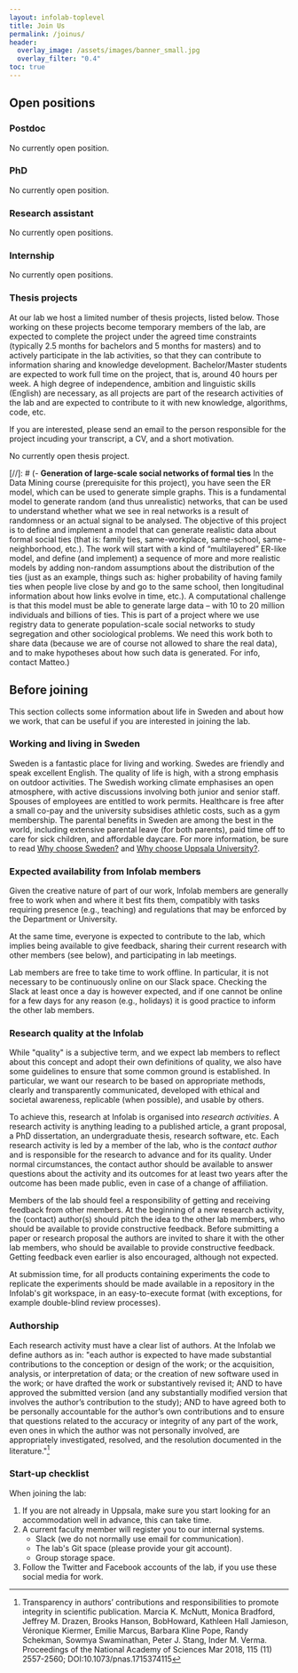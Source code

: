 ```yaml
---
layout: infolab-toplevel
title: Join Us
permalink: /joinus/
header:
  overlay_image: /assets/images/banner_small.jpg
  overlay_filter: "0.4"
toc: true
---
```


## Open positions

### Postdoc

No currently open position.

### PhD

No currently open position.

### Research assistant

No currently open positions.

### Internship

No currently open positions.

### Thesis projects

At our lab we host a limited number of thesis projects, listed below. Those working on these projects become temporary members of the lab, are expected to complete the project under the agreed time constraints (typically 2.5 months for bachelors and 5 months for masters) and to actively participate in the lab activities, so that they can contribute to information sharing and knowledge development. Bachelor/Master students are expected to work full time on the project, that is, around 40 hours per week. A high degree of independence, ambition and linguistic skills (English) are necessary, as all projects are part of the research activities of the lab and are expected to contribute to it with new knowledge, algorithms, code, etc.

If you are interested, please send an email to the person responsible for the project incuding your transcript, a CV, and a short motivation.

No currently open thesis project.

[//]: # (- **Generation of large-scale social networks of formal ties** In the Data Mining course (prerequisite for this project), you have seen the ER model, which can be used to generate simple graphs. This is a fundamental model to generate random (and thus unrealistic) networks, that can be used to understand whether what we see in real networks is a result of randomness or an actual signal to be analysed. The objective of this project is to define and implement a model that can generate realistic data about formal social ties (that is: family ties, same-workplace, same-school, same-neighborhood, etc.). The work will start with a kind of “multilayered” ER-like model, and define (and implement) a sequence of more and more realistic models by adding non-random assumptions about the distribution of the ties (just as an example, things such as: higher probability of having family ties when people live close by and go to the same school, then longitudinal information about how links evolve in time, etc.). A computational challenge is that this model must be able to generate large data – with 10 to 20 million individuals and billions of ties. This is part of a project where we use registry data to generate population-scale social networks to study segregation and other sociological problems. We need this work both to share data (because we are of course not allowed to share the real data), and to make hypotheses about how such data is generated. For info, contact Matteo.)

## Before joining

This section collects some information about life in Sweden and about how we work, that can be useful if you are interested in joining the lab.

### Working and living in Sweden

Sweden is a fantastic place for living and working. Swedes are friendly and speak excellent English.  The quality of life is high, with a strong emphasis on outdoor activities.  The Swedish working climate emphasises an open atmosphere, with active discussions involving both junior and senior staff.  Spouses of employees are entitled to work permits. Healthcare is free after a small co-pay and the university subsidises athletic costs, such as a gym membership.  The parental benefits in Sweden are among the best in the world, including extensive parental leave (for both parents), paid time off to care for sick children, and affordable daycare.  For more information, be sure to read <a href="https://www.uu.se/en/about-uu/join-us/advantages" target="_new">Why choose Sweden?</a> and <a href="https://www.uu.se/en/about-uu/join-us/why-uppsala-university" target="_new">Why choose Uppsala University?</a>.

### Expected availability from Infolab members

Given the creative nature of part of our work, Infolab members are generally free to work when and where it best fits them, compatibly with tasks requiring presence (e.g., teaching) and regulations that may be enforced by the Department or University.

At the same time, everyone is expected to contribute to the lab, which implies being available to give feedback, sharing their current research with other members (see below), and participating in lab meetings.

Lab members are free to take time to work offline. In particular, it is not necessary to be continuously online on our Slack space. Checking the Slack at least once a day is however expected, and if one cannot be online for a few days for any reason (e.g., holidays) it is good practice to inform the other lab members.

### Research quality at the Infolab

While "quality" is a subjective term, and we expect lab members to reflect about this concept and adopt their own definitions of quality, we also have some guidelines to ensure that some common ground is established. In particular, we want our research to be based on appropriate methods, clearly and transparently communicated, developed with ethical and societal awareness, replicable (when possible), and usable by others.

To achieve this, research at Infolab is organised into *research activities*. A research activity is anything leading to a published article, a grant proposal, a PhD dissertation, an undergraduate thesis, research software, etc. Each research activity is led by a member of the lab, who is the *contact author* and is responsible for the research to advance and for its quality. Under normal circumstances, the contact author should be available to answer questions about the activity and its outcomes for at least two years after the outcome has been made public, even in case of a change of affiliation.

Members of the lab should feel a responsibility of getting and receiving feedback from other members. At the beginning of a new research activity, the (contact) author(s) should pitch the idea to the other lab members, who should be available to provide constructive feedback. Before submitting a paper or research proposal the authors are invited to share it with the other lab members, who should be available to provide constructive feedback. Getting feedback even earlier is also encouraged, although not expected.

At submission time, for all products containing experiments the code to replicate the experiments should be made available in a repository in the Infolab's git workspace, in an easy-to-execute format (with exceptions, for example double-blind review processes).

### Authorship

Each research activity must have a clear list of authors. At the Infolab we define authors as in: "each author is expected to have made substantial contributions to the conception or design of the work; or the acquisition, analysis, or interpretation of data; or the creation of new software used in the work; or have drafted the work or substantively revised it; AND to have approved the submitted version (and any substantially modified version that involves the author’s contribution to the study); AND to have agreed both to be personally accountable for the author’s own contributions and to ensure that questions related to the accuracy or integrity of any part of the work, even ones in which the author was not personally involved, are appropriately investigated, resolved, and the resolution documented in the literature."[^1]

[^1]: Transparency in authors’ contributions and responsibilities to promote integrity in scientific publication. Marcia K. McNutt, Monica Bradford, Jeffrey M. Drazen, Brooks Hanson, BobHoward, Kathleen Hall Jamieson, Véronique Kiermer, Emilie Marcus, Barbara Kline Pope, Randy Schekman, Sowmya Swaminathan, Peter J. Stang, Inder M. Verma. Proceedings of the National Academy of Sciences Mar 2018, 115 (11) 2557-2560; DOI:10.1073/pnas.1715374115

### Start-up checklist

When joining the lab:

1. If you are not already in Uppsala, make sure you start looking for an accommodation well in advance, this can take time.
1. A current faculty member will register you to our internal systems.
    * Slack (we do not normally use email for communication).
    * The lab's Git space (please provide your git account).
    * Group storage space.
1. Follow the Twitter and Facebook accounts of the lab, if you use these social media for work.
